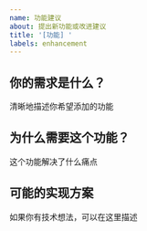 ```yaml
---
name: 功能建议
about: 提出新功能或改进建议
title: '[功能] '
labels: enhancement
---
```


## 你的需求是什么？
清晰地描述你希望添加的功能

## 为什么需要这个功能？
这个功能解决了什么痛点

## 可能的实现方案
如果你有技术想法，可以在这里描述